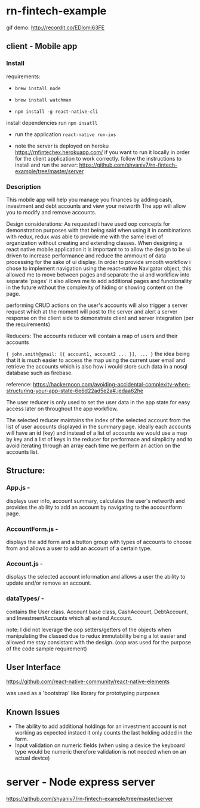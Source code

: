 # rn-fintech-example

gif demo: http://recordit.co/EDlomi63FE

## client - Mobile app

### Install
requirements:
 * `brew install node`

 * `brew install watchman`

 * `npm install -g react-native-cli`

 install dependencies run `npm insatll`

 * run the application `react-native run-ios`

 * note the server is deployed on heroku https://rnfintechex.herokuapp.com/ if you want to run it locally in order for the client application to work correctly. follow the instructions to install and run the server: https://github.com/shyaniv7/rn-fintech-example/tree/master/server

### Description
  This mobile app will help you manage you finances by adding cash, investment and debt accounts and view your networth
  The app will allow you to modify and remove accounts.

  Design considerations:
  As requested i have used oop concepts for demonstration purposes with that being said when using it in combinations with redux, redux     was able to provide me with the same level of organization without creating and extending classes.
  When designing a react native mobile application it is important to to allow the design to be ui driven to increase performance and       reduce the ammount of data processing for the sake of ui display.
  In order to provide smooth workflow i chose to implement navigation using the react-native Navigator object, this allowed me to move between pages and separate the ui and workflow into separate 'pages' it also allows me to add additional pages and functionality in the future without the complexity of hiding or showing content on the page.

  performing CRUD actions on the user's accounts will also trigger a server request which at the moment will post to the server and alert a server response on the client side to demonstrate client and server integration (per the requirements)

  Reducers:
  The accounts reducer will contain a map of users and their accounts

  `{ john.smith@gmail: [{ account1, account2 ... }], ... }`
  the idea being that it is much easier to access the map using the current user email and retrieve the accounts which is also how i would    store such data in a nosql database such as firebase.

  reference: https://hackernoon.com/avoiding-accidental-complexity-when-structuring-your-app-state-6e6d22ad5e2a#.jedaa62he

  The user reducer is only used to set the user data in the app state for easy access later on throughout the app workflow.

  The selected reducer maintains the index of the selected account from the list of user accounts displayed in the summary page. ideally      each accounts will have an id (key) and instead of a list of accounts we would use a map by key and a list of keys in the reducer for     performace and simplicity and to avoid iterating through an array each time we perform an action on the accounts list.

## Structure:

### App.js -
  displays user info, account summary, calculates the user's networth and provides the ability to add an account by navigating to    the accountform page.

### AccountForm.js -
  displays the add form and a button group with types of accounts to choose from and allows a user to add an account of a certain type.

### Account.js -
  displays the selected account information and allows a user the ability to update and/or remove an account.

### dataTypes/ -
  contains the User class.
  Account base class, CashAccount, DebtAccount, and InvestmentAccounts which all extend Account.

  note: I did not leverage the oop setters/getters of the objects when manipulating the classed due to redux immutability being a lot easier and allowed me stay consistant with the design. (oop was used for the purpose of the code sample requirement)

## User Interface
 https://github.com/react-native-community/react-native-elements

 was used as a 'bootstrap' like library for prototyping purposes

## Known Issues
  * The ability to add additional holdings for an investment account is not working as expected instaed it only counts the last holding added in the form.
  * Input validation on numeric fields (when using a device the keyboard type would be numeric therefore validation is not needed when on an actual device)


# server - Node express server
  https://github.com/shyaniv7/rn-fintech-example/tree/master/server
